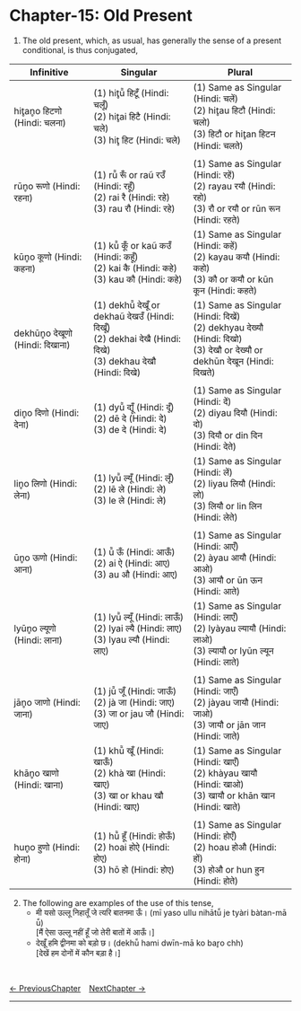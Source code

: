 # Chapter-15: Old Present

1. The old present, which, as usual, has generally the sense of a present conditional, is thus conjugated,

| Infinitive | Singular | Plural |
| ------------- | ------------- | ------------- |
| hit̥an̥o हिटणो (Hindi: चलना) | (1) hit̥ū̃ हिटूँ (Hindi: चलूँ)<br>(2) hit̥ai हिटै (Hindi: चले)<br>(3) hit̥ हिट (Hindi: चले) | (1) Same as Singular (Hindi: चलें)<br>(2) hit̥au हिटौ (Hindi: चलो)<br>(3) हिटौ or hit̥an हिटन (Hindi: चलते) |
|  |  |  |
| rūn̥o रूणो (Hindi: रहना) | (1) rū̃ रूँ or raũ रउँ (Hindi: रहूँ)<br>(2) rai रै (Hindi: रहे)<br>(3) rau रौ (Hindi: रहे) | (1) Same as Singular (Hindi: रहें)<br>(2) rayau रयौ (Hindi: रहो)<br>(3) रौ or रयौ or rūn रून (Hindi: रहते) |
| kūn̥o कूणो (Hindi: कहना) | (1) kū̃ कूँ or kaũ कउँ (Hindi: कहूँ)<br>(2) kai कै (Hindi: कहे)<br>(3) kau कौ (Hindi: कहे) | (1) Same as Singular (Hindi: कहें)<br>(2) kayau कयौ (Hindi: कहो)<br>(3) कौ or कयौ or kūn कून (Hindi: कहते) |
| dekhūn̥o देखूणो (Hindi: दिखाना) | (1) dekhū̃ देखूँ or dekhaũ देखउँ (Hindi: दिखूँ)<br>(2) dekhai देखै (Hindi: दिखे)<br>(3) dekhau देखौ (Hindi: दिखे) | (1) Same as Singular (Hindi: दिखें)<br>(2) dekhyau देख्यौ (Hindi: दिखो)<br>(3) देखौ or देख्यौ or dekhūn देखून (Hindi: दिखते) |
|  |  |  |
| din̥o दिणो (Hindi: देना) | (1) dyū̃ द्यूँ (Hindi: दूँ)<br>(2) dē दे (Hindi: दे)<br>(3) de दे (Hindi: दे) | (1) Same as Singular (Hindi: दें)<br>(2) diyau दियौ (Hindi: दो)<br>(3) दियौ or din दिन (Hindi: देते) |
| lin̥o लिणो (Hindi: लेना) | (1) lyū̃ ल्यूँ (Hindi: लूँ)<br>(2) lē ले (Hindi: ले)<br>(3) le ले (Hindi: ले) | (1) Same as Singular (Hindi: लें)<br>(2) liyau लियौ (Hindi: लो)<br>(3) लियौ or lin लिन (Hindi: लेते) |
|  |  |  |
| ūn̥o ऊणो (Hindi: आना) | (1) ū̃ ऊँ (Hindi: आऊँ)<br>(2) ai ऐ (Hindi: आए)<br>(3) au औ (Hindi: आए) | (1) Same as Singular (Hindi: आएँ)<br>(2) àyau आयौ (Hindi: आओ)<br>(3) आयौ or ūn ऊन (Hindi: आते) |
| lyūn̥o ल्यूणो (Hindi: लाना) | (1) lyū̃ ल्यूँ (Hindi: लाऊँ)<br>(2) lyai ल्यै (Hindi: लाए)<br>(3) lyau ल्यौ (Hindi: लाए) | (1) Same as Singular (Hindi: लाएँ)<br>(2) lyàyau ल्यायौ (Hindi: लाओ)<br>(3) ल्यायौ or lyūn ल्यून (Hindi: लाते) |
|  |  |  |
| jān̥o जाणो (Hindi: जाना) | (1) jū̃ जूँ (Hindi: जाऊँ)<br>(2) jà जा (Hindi: जाए)<br>(3) जा or jau जौ (Hindi: जाए) | (1) Same as Singular (Hindi: जाएँ)<br>(2) jàyau जायौ (Hindi: जाओ)<br>(3) जायौ or jān जान (Hindi: जाते) |
| khān̥o खाणो (Hindi: खाना) | (1) khū̃ खूँ (Hindi: खाऊँ)<br>(2) khà खा (Hindi: खाए)<br>(3) खा or khau खौ (Hindi: खाए) | (1) Same as Singular (Hindi: खाएँ)<br>(2) khàyau खायौ (Hindi: खाओ)<br>(3) खायौ or khān खान (Hindi: खाते) |
|  |  |  |
| hun̥o हुणो (Hindi: होना) | (1) hū̃ हूँ (Hindi: होऊँ)<br>(2) hoai होऐ (Hindi: होए)<br>(3) hō हो (Hindi: होए) | (1) Same as Singular (Hindi: होएँ)<br>(2) hoau होऔ (Hindi: हों)<br>(3) होऔ or hun हुन (Hindi: होते) |


2. The following are examples of the use of this tense,
   - मी यसो उल्लू निहातूँ जे त्यरि बातनमा ऊँ। (mī yaso ullu nihātū̃ je tyàri bàtan-mā ū̃)<br>
   [मैं ऐसा उल्लू नहीं हूँ जो तेरी बातों में आऊँ।]
   - देखूँ हमि द्वीनमा को बड़ो छ। (dekhū̃ hami dwīn-mā ko bar̥o chh)<br>
   [देखें हम दोनों में कौन बड़ा है।]


<br>

[<- PreviousChapter](/major/14_NounOfAgency.md) &ensp; [NextChapter ->](https://pages.github.com/)

---
